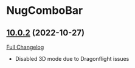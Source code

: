 # NugComboBar

## [10.0.2](https://github.com/rgd87/NugComboBar/tree/10.0.2) (2022-10-27)
[Full Changelog](https://github.com/rgd87/NugComboBar/compare/10.0.1...10.0.2) 

- Disabled 3D mode due to Dragonflight issues  
